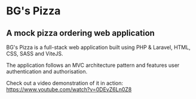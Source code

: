 # BG's Pizza
## A mock pizza ordering web application

BG's Pizza is a full-stack web application built using PHP & Laravel, HTML, CSS, SASS and ViteJS.

The application follows an MVC architecture pattern and features user authentication and authorisation.

Check out a video demonstration of it in action: https://www.youtube.com/watch?v=0DEvZ6Ln0Z8
